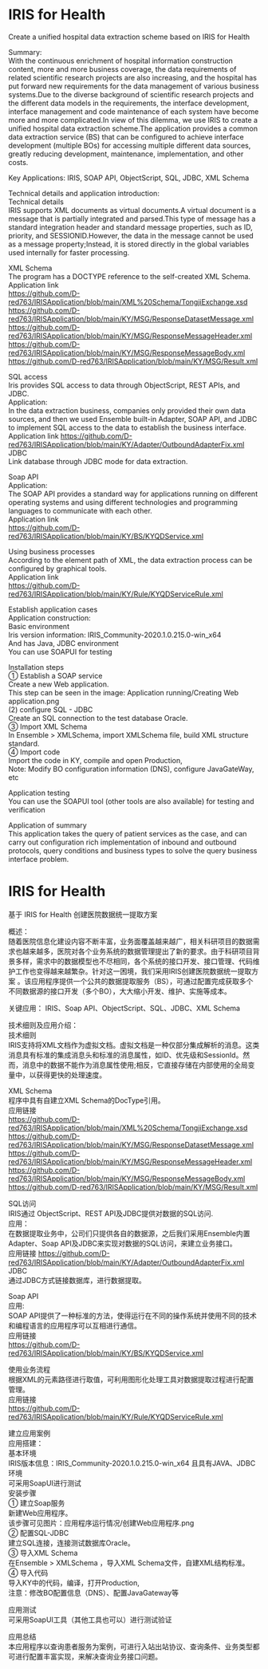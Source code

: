 # IRIS for Health

Create a unified hospital data extraction scheme based on IRIS for Health  

Summary:  
With the continuous enrichment of hospital information construction content, more and more business coverage, the data requirements of related scientific research projects are also increasing, and the hospital has put forward new requirements for the data management of various business systems.Due to the diverse background of scientific research projects and the different data models in the requirements, the interface development, interface management and code maintenance of each system have become more and more complicated.In view of this dilemma, we use IRIS to create a unified hospital data extraction scheme.The application provides a common data extraction service (BS) that can be configured to achieve interface development (multiple BOs) for accessing multiple different data sources, greatly reducing development, maintenance, implementation, and other costs.  

Key Applications: IRIS, SOAP API, ObjectScript, SQL, JDBC, XML Schema  

Technical details and application introduction:  
Technical details  
IRIS supports XML documents as virtual documents.A virtual document is a message that is partially integrated and parsed.This type of message has a standard integration header and standard message properties, such as ID, priority, and SESSIONID.However, the data in the message cannot be used as a message property;Instead, it is stored directly in the global variables used internally for faster processing.  

XML Schema  
The program has a DOCTYPE reference to the self-created XML Schema.  
Application link  
https://github.com/D-red763/IRISApplication/blob/main/XML%20Schema/TongjiExchange.xsd  
https://github.com/D-red763/IRISApplication/blob/main/KY/MSG/ResponseDatasetMessage.xml  
https://github.com/D-red763/IRISApplication/blob/main/KY/MSG/ResponseMessageHeader.xml  
https://github.com/D-red763/IRISApplication/blob/main/KY/MSG/ResponseMessageBody.xml  
https://github.com/D-red763/IRISApplication/blob/main/KY/MSG/Result.xml  

SQL access  
Iris provides SQL access to data through ObjectScript, REST APIs, and JDBC.  
Application:  
In the data extraction business, companies only provided their own data sources, and then we used Ensemble built-in Adapter, SOAP API, and JDBC to implement SQL access to the data to establish the business interface.  
Application link https://github.com/D-red763/IRISApplication/blob/main/KY/Adapter/OutboundAdapterFix.xml  
JDBC  
Link database through JDBC mode for data extraction. 

Soap API  
Application:  
The SOAP API provides a standard way for applications running on different operating systems and using different technologies and programming languages to communicate with each other.  
Application link  
https://github.com/D-red763/IRISApplication/blob/main/KY/BS/KYQDService.xml  

Using business processes  
According to the element path of XML, the data extraction process can be configured by graphical tools.  
Application link  
https://github.com/D-red763/IRISApplication/blob/main/KY/Rule/KYQDServiceRule.xml  

Establish application cases  
Application construction:  
Basic environment  
Iris version information: IRIS_Community-2020.1.0.215.0-win_x64   
And has Java, JDBC environment  
You can use SOAPUI for testing  

Installation steps  
① Establish a SOAP service  
Create a new Web application.  
This step can be seen in the image: Application running/Creating Web application.png  
(2) configure SQL - JDBC  
Create an SQL connection to the test database Oracle.  
③ Import XML Schema  
In Ensemble > XMLSchema, import XMLSchema file, build XML structure standard.  
④ Import code  
Import the code in KY, compile and open Production,  
Note: Modify BO configuration information (DNS), configure JavaGateWay, etc  

Application testing  
You can use the SOAPUI tool (other tools are also available) for testing and verification  

Application of summary  
This application takes the query of patient services as the case, and can carry out configuration rich implementation of inbound and outbound protocols, query conditions and business types to solve the query business interface problem.  


# IRIS for Health
基于 IRIS for Health 创建医院数据统一提取方案  

概述：  
随着医院信息化建设内容不断丰富，业务面覆盖越来越广，相关科研项目的数据需求也越来越多，医院对各个业务系统的数据管理提出了新的要求。由于科研项目背景多样，需求中的数据模型也不尽相同，各个系统的接口开发、接口管理、代码维护工作也变得越来越繁杂。针对这一困境，我们采用IRIS创建医院数据统一提取方案 。该应用程序提供一个公共的数据提取服务（BS），可通过配置完成获取多个不同数据源的接口开发（多个BO），大大缩小开发、维护、实施等成本。  

关键应用： IRIS、Soap API、ObjectScript、SQL、JDBC、XML Schema  

技术细则及应用介绍：  
技术细则  
IRIS支持将XML文档作为虚拟文档。虚拟文档是一种仅部分集成解析的消息。这类消息具有标准的集成消息头和标准的消息属性，如ID、优先级和SessionId。然而，消息中的数据不能作为消息属性使用;相反，它直接存储在内部使用的全局变量中，以获得更快的处理速度。  

XML Schema  
程序中具有自建立XML Schema的DocType引用。  
应用链接  
https://github.com/D-red763/IRISApplication/blob/main/XML%20Schema/TongjiExchange.xsd  
https://github.com/D-red763/IRISApplication/blob/main/KY/MSG/ResponseDatasetMessage.xml  
https://github.com/D-red763/IRISApplication/blob/main/KY/MSG/ResponseMessageHeader.xml  
https://github.com/D-red763/IRISApplication/blob/main/KY/MSG/ResponseMessageBody.xml  
https://github.com/D-red763/IRISApplication/blob/main/KY/MSG/Result.xml  


SQL访问  
IRIS通过 ObjectScript、REST API及JDBC提供对数据的SQL访问.  
应用：  
在数据提取业务中，公司们只提供各自的数据源，之后我们采用Ensemble内置Adapter、Soap API及JDBC来实现对数据的SQL访问，来建立业务接口。  
应用链接 https://github.com/D-red763/IRISApplication/blob/main/KY/Adapter/OutboundAdapterFix.xml  
JDBC  
通过JDBC方式链接数据库，进行数据提取。  

Soap API  
应用:  
SOAP API提供了一种标准的方法，使得运行在不同的操作系统并使用不同的技术和编程语言的应用程序可以互相进行通信。  
应用链接  
https://github.com/D-red763/IRISApplication/blob/main/KY/BS/KYQDService.xml  

使用业务流程  
根据XML的元素路径进行取值，可利用图形化处理工具对数据提取过程进行配置管理。  
应用链接  
https://github.com/D-red763/IRISApplication/blob/main/KY/Rule/KYQDServiceRule.xml  


建立应用案例  
应用搭建：  
基本环境  
IRIS版本信息：IRIS_Community-2020.1.0.215.0-win_x64 
且具有JAVA、JDBC环境  
可采用SoapUI进行测试  
安装步骤  
① 建立Soap服务  
新建Web应用程序。  
该步骤可见图片：应用程序运行情况/创建Web应用程序.png  
② 配置SQL-JDBC  
建立SQL连接，连接测试数据库Oracle。  
③ 导入XML Schema  
在Ensemble > XMLSchema ，导入XML Schema文件，自建XML结构标准。  
④ 导入代码  
导入KY中的代码，编译，打开Production,  
注意：修改BO配置信息（DNS）、配置JavaGateway等  

应用测试  
可采用SoapUI工具（其他工具也可以）进行测试验证  

应用总结  
本应用程序以查询患者服务为案例，可进行入站出站协议、查询条件、业务类型都可进行配置丰富实现，来解决查询业务接口问题。  
